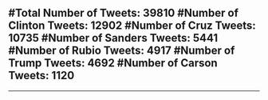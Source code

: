 #Total Number of Tweets: 39810 
#Number of Clinton Tweets: 12902
#Number of Cruz Tweets: 10735
#Number of Sanders Tweets: 5441
#Number of Rubio Tweets: 4917
#Number of Trump Tweets: 4692
#Number of Carson Tweets: 1120
---
---
